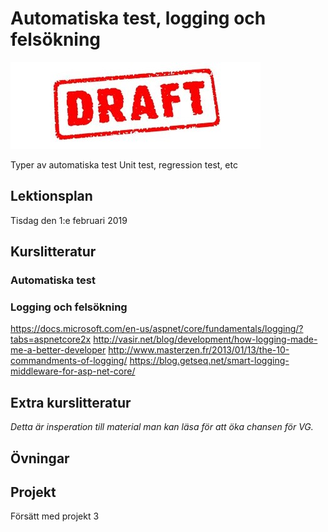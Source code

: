 # Automatiska test, logging och felsökning

![Draft](draft.jpg)

Typer av automatiska test
Unit test, regression test,  etc

## Lektionsplan
Tisdag den 1:e februari 2019



## Kurslitteratur
### Automatiska test

### Logging och felsökning
https://docs.microsoft.com/en-us/aspnet/core/fundamentals/logging/?tabs=aspnetcore2x
http://vasir.net/blog/development/how-logging-made-me-a-better-developer
http://www.masterzen.fr/2013/01/13/the-10-commandments-of-logging/
https://blog.getseq.net/smart-logging-middleware-for-asp-net-core/


## Extra kurslitteratur
*Detta är insperation till material man kan läsa för att öka chansen för VG.*
## Övningar
## Projekt
Försätt med projekt 3